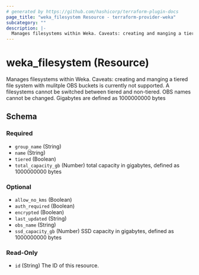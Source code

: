 ```yaml
---
# generated by https://github.com/hashicorp/terraform-plugin-docs
page_title: "weka_filesystem Resource - terraform-provider-weka"
subcategory: ""
description: |-
  Manages filesystems within Weka. Caveats: creating and manging a tiered file system with mulitple OBS buckets is currently not supported. A filesystems cannot be switched between tiered and non-tiered. OBS names cannot be changed. Gigabytes are defined as 1000000000 bytes
---
```


# weka_filesystem (Resource)

Manages filesystems within Weka. Caveats: creating and manging a tiered file system with mulitple OBS buckets is currently not supported. A filesystems cannot be switched between tiered and non-tiered. OBS names cannot be changed. Gigabytes are defined as 1000000000 bytes



<!-- schema generated by tfplugindocs -->
## Schema

### Required

- `group_name` (String)
- `name` (String)
- `tiered` (Boolean)
- `total_capacity_gb` (Number) total capacity in gigabytes, defined as 1000000000 bytes

### Optional

- `allow_no_kms` (Boolean)
- `auth_required` (Boolean)
- `encrypted` (Boolean)
- `last_updated` (String)
- `obs_name` (String)
- `ssd_capacity_gb` (Number) SSD capacity in gigabytes, defined as 1000000000 bytes

### Read-Only

- `id` (String) The ID of this resource.



